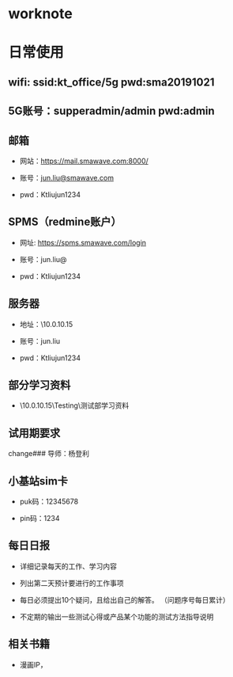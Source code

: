 # worknote


# 日常使用

## wifi: ssid:kt_office/5g   pwd:sma20191021

## 5G账号：supperadmin/admin pwd:admin

## 邮箱

- 网站：https://mail.smawave.com:8000/

- 账号：jun.liu@smawave.com

- pwd：Ktliujun1234

## SPMS（redmine账户）

- 网址: https://spms.smawave.com/login

- 账号：jun.liu@

- pwd：Ktliujun1234

## 服务器

- 地址：\\10.0.10.15 

- 账号：jun.liu

- pwd：Ktliujun1234

## 部分学习资料

- \\10.0.10.15\Testing\测试部学习资料

## 试用期要求

change### 导师：杨登利

## 小基站sim卡

- puk码：12345678

- pin码：1234


## 每日日报

- 详细记录每天的工作、学习内容

- 列出第二天预计要进行的工作事项

- 每日必须提出10个疑问，且给出自己的解答。 （问题序号每日累计）

- 不定期的输出一些测试心得或产品某个功能的测试方法指导说明

## 相关书籍

- 漫画IP，